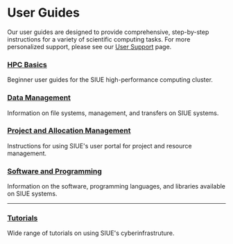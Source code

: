 # User Guides  <!-- {docsify-ignore-all} -->

Our user guides are designed to provide comprehensive, step-by-step instructions for a variety of scientific computing tasks. For more personalized support, please see our [User Support](user-support.md) page.

### [HPC Basics](user_guides/hpc-basics.md)

Beginner user guides for the SIUE high-performance computing cluster.

### [Data Management](user_guides/data-management.md)

Information on file systems, management, and transfers on SIUE systems.

### [Project and Allocation Management](user_guides/project-and-allocation-management.md)

Instructions for using SIUE's user portal for project and resource management.

### [Software and Programming](user_guides/software-and-programming.md)

Information on the software, programming languages, and libraries available on SIUE systems.

***
### [Tutorials](user_guides/tutorials.md)

Wide range of tutorials on using SIUE's cyberinfrastruture.
